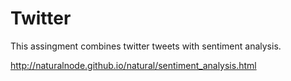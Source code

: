 # Twitter

This assingment combines twitter tweets with sentiment analysis.

http://naturalnode.github.io/natural/sentiment_analysis.html
